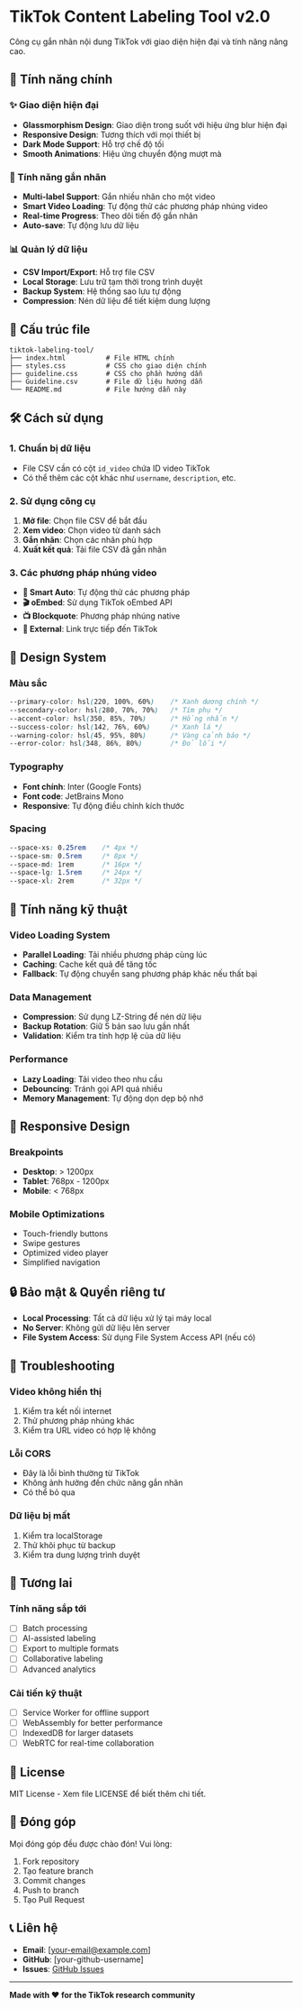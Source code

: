 # TikTok Content Labeling Tool v2.0

Công cụ gắn nhãn nội dung TikTok với giao diện hiện đại và tính năng nâng cao.

## 🚀 Tính năng chính

### ✨ Giao diện hiện đại
- **Glassmorphism Design**: Giao diện trong suốt với hiệu ứng blur hiện đại
- **Responsive Design**: Tương thích với mọi thiết bị
- **Dark Mode Support**: Hỗ trợ chế độ tối
- **Smooth Animations**: Hiệu ứng chuyển động mượt mà

### 🎯 Tính năng gắn nhãn
- **Multi-label Support**: Gắn nhiều nhãn cho một video
- **Smart Video Loading**: Tự động thử các phương pháp nhúng video
- **Real-time Progress**: Theo dõi tiến độ gắn nhãn
- **Auto-save**: Tự động lưu dữ liệu

### 📊 Quản lý dữ liệu
- **CSV Import/Export**: Hỗ trợ file CSV
- **Local Storage**: Lưu trữ tạm thời trong trình duyệt
- **Backup System**: Hệ thống sao lưu tự động
- **Compression**: Nén dữ liệu để tiết kiệm dung lượng

## 📁 Cấu trúc file

```
tiktok-labeling-tool/
├── index.html          # File HTML chính
├── styles.css          # CSS cho giao diện chính
├── guideline.css       # CSS cho phần hướng dẫn
├── Guideline.csv       # File dữ liệu hướng dẫn
└── README.md           # File hướng dẫn này
```

## 🛠️ Cách sử dụng

### 1. Chuẩn bị dữ liệu
- File CSV cần có cột `id_video` chứa ID video TikTok
- Có thể thêm các cột khác như `username`, `description`, etc.

### 2. Sử dụng công cụ
1. **Mở file**: Chọn file CSV để bắt đầu
2. **Xem video**: Chọn video từ danh sách
3. **Gắn nhãn**: Chọn các nhãn phù hợp
4. **Xuất kết quả**: Tải file CSV đã gắn nhãn

### 3. Các phương pháp nhúng video
- **🎯 Smart Auto**: Tự động thử các phương pháp
- **🎬 oEmbed**: Sử dụng TikTok oEmbed API
- **📺 Blockquote**: Phương pháp nhúng native
- **🔗 External**: Link trực tiếp đến TikTok

## 🎨 Design System

### Màu sắc
```css
--primary-color: hsl(220, 100%, 60%)    /* Xanh dương chính */
--secondary-color: hsl(280, 70%, 70%)   /* Tím phụ */
--accent-color: hsl(350, 85%, 70%)      /* Hồng nhấn */
--success-color: hsl(142, 76%, 60%)     /* Xanh lá */
--warning-color: hsl(45, 95%, 80%)      /* Vàng cảnh báo */
--error-color: hsl(348, 86%, 80%)       /* Đỏ lỗi */
```

### Typography
- **Font chính**: Inter (Google Fonts)
- **Font code**: JetBrains Mono
- **Responsive**: Tự động điều chỉnh kích thước

### Spacing
```css
--space-xs: 0.25rem    /* 4px */
--space-sm: 0.5rem     /* 8px */
--space-md: 1rem       /* 16px */
--space-lg: 1.5rem     /* 24px */
--space-xl: 2rem       /* 32px */
```

## 🔧 Tính năng kỹ thuật

### Video Loading System
- **Parallel Loading**: Tải nhiều phương pháp cùng lúc
- **Caching**: Cache kết quả để tăng tốc
- **Fallback**: Tự động chuyển sang phương pháp khác nếu thất bại

### Data Management
- **Compression**: Sử dụng LZ-String để nén dữ liệu
- **Backup Rotation**: Giữ 5 bản sao lưu gần nhất
- **Validation**: Kiểm tra tính hợp lệ của dữ liệu

### Performance
- **Lazy Loading**: Tải video theo nhu cầu
- **Debouncing**: Tránh gọi API quá nhiều
- **Memory Management**: Tự động dọn dẹp bộ nhớ

## 📱 Responsive Design

### Breakpoints
- **Desktop**: > 1200px
- **Tablet**: 768px - 1200px
- **Mobile**: < 768px

### Mobile Optimizations
- Touch-friendly buttons
- Swipe gestures
- Optimized video player
- Simplified navigation

## 🔒 Bảo mật & Quyền riêng tư

- **Local Processing**: Tất cả dữ liệu xử lý tại máy local
- **No Server**: Không gửi dữ liệu lên server
- **File System Access**: Sử dụng File System Access API (nếu có)

## 🐛 Troubleshooting

### Video không hiển thị
1. Kiểm tra kết nối internet
2. Thử phương pháp nhúng khác
3. Kiểm tra URL video có hợp lệ không

### Lỗi CORS
- Đây là lỗi bình thường từ TikTok
- Không ảnh hưởng đến chức năng gắn nhãn
- Có thể bỏ qua

### Dữ liệu bị mất
1. Kiểm tra localStorage
2. Thử khôi phục từ backup
3. Kiểm tra dung lượng trình duyệt

## 🚀 Tương lai

### Tính năng sắp tới
- [ ] Batch processing
- [ ] AI-assisted labeling
- [ ] Export to multiple formats
- [ ] Collaborative labeling
- [ ] Advanced analytics

### Cải tiến kỹ thuật
- [ ] Service Worker for offline support
- [ ] WebAssembly for better performance
- [ ] IndexedDB for larger datasets
- [ ] WebRTC for real-time collaboration

## 📄 License

MIT License - Xem file LICENSE để biết thêm chi tiết.

## 🤝 Đóng góp

Mọi đóng góp đều được chào đón! Vui lòng:
1. Fork repository
2. Tạo feature branch
3. Commit changes
4. Push to branch
5. Tạo Pull Request

## 📞 Liên hệ

- **Email**: [your-email@example.com]
- **GitHub**: [your-github-username]
- **Issues**: [GitHub Issues](https://github.com/your-repo/issues)

---

**Made with ❤️ for the TikTok research community** 